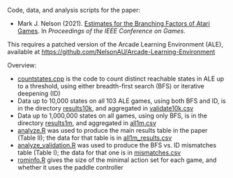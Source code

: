 Code, data, and analysis scripts for the paper:

* Mark J. Nelson (2021). [Estimates for the Branching Factors of Atari Games](https://www.kmjn.org/publications/AtariBranching_CoG21-abstract.html). In *Proceedings of the IEEE Conference on Games.*

This requires a patched version of the Arcade Learning Environment (ALE), available at https://github.com/NelsonAU/Arcade-Learning-Environment

Overview:

* [countstates.cpp](countstates.cpp) is the code to count distinct reachable states in ALE up to a threshold, using either breadth-first search (BFS) or iterative deepening (ID)
* Data up to 10,000 states on all 103 ALE games, using both BFS and ID, is in the directory [results10k](results10k), and aggregated in [validate10k.csv](validate10k.csv)
* Data up to 1,000,000 states on all games, using only BFS, is in the directory [results1m](results1m), and aggregated in [all1m.csv](all1m.csv)
* [analyze.R](analyze.R) was used to produce the main results table in the paper (Table II); the data for that table is in [all1m_results.csv](all1m_results.csv)
* [analyze_validation.R](analyze_validation.R) was used to produce the BFS vs. ID mismatches table (Table I); the data for that one is in [mismatches.csv](mismatches.csv)
* [rominfo.R](rominfo.R) gives the size of the minimal action set for each game, and whether it uses the paddle controller
